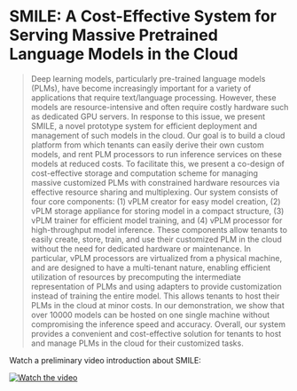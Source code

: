 
# SMILE: A Cost-Effective System for Serving Massive Pretrained Language Models in the Cloud

> Deep learning models, particularly pre-trained language models (PLMs), have become increasingly important for a variety of applications that require text/language processing. However, these models are resource-intensive and often require costly hardware such as dedicated GPU servers. In response to this issue, we present SMILE, a novel prototype system for efficient deployment and management of such models in the cloud. Our goal is to build a cloud platform from which tenants can easily derive their own custom models, and rent PLM processors to run inference services on these models at reduced costs. To facilitate this, we present a co-design of cost-effective storage and computation scheme for managing massive customized PLMs with constrained hardware resources via effective resource sharing and multiplexing. Our system consists of four core components: (1) vPLM creator for easy model creation, (2) vPLM storage appliance for storing model in a compact structure, (3) vPLM trainer for efficient model training, and (4) vPLM processor for high-throughput model inference.  These components allow tenants to easily create, store, train, and use their customized PLM in the cloud without the need for dedicated hardware or maintenance. In particular, vPLM processors are virtualized from a physical machine, and are designed to have a multi-tenant nature, enabling efficient utilization of resources by precomputing the intermediate representation of PLMs and using adapters to provide customization instead of training the entire model. This allows tenants to host their PLMs in the cloud at minor costs. In our demonstration, we show that over 10000 models can be hosted on one single machine without compromising the inference speed and accuracy. Overall, our system provides a convenient and cost-effective solution for tenants to host and manage PLMs in the cloud for their customized tasks.

Watch a preliminary video introduction about SMILE:

[![Watch the video](https://img.youtube.com/vi/zR-Ke8B73o0/hqdefault.jpg)](https://youtu.be/zR-Ke8B73o0)
